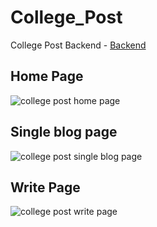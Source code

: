 # College_Post

College Post Backend - [Backend](https://github.com/Aryan-Srivastava/College_Post_Backend)

## Home Page

![college post home page](https://user-images.githubusercontent.com/68139593/213793864-e84033b9-5d33-413a-a71c-325350ec7f0a.jpg)

## Single blog page

![college post single blog page](https://user-images.githubusercontent.com/68139593/213793955-54cff469-cfe0-45f0-86f1-efe0a34e8eec.jpg)

## Write Page

![college post write page](https://user-images.githubusercontent.com/68139593/213794057-b9f46293-04bf-4a10-ac78-8f54327d2036.jpg)
